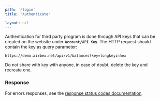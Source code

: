 ```yaml
---
path: '/login'
title: 'Authenticate'

layout: nil
---
```


Authentication for third party program is done through API keys that can be created on the website under **``Account/API Key``**.
The HTTP request should contain the key as query parameter:

`https://demo.airbex.net/api/v1/balances?key=longkeyinhex`

Do not share with key with anyone, in case of doubt, delete the key and recreate one. 

### Response


For errors responses, see the [response status codes documentation](#response-status-codes).
